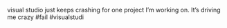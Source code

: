<!--
id: 164669208
link: http://kevinisom.info/post/164669208/visual-studio-just-keeps-crashing-for-one-project
slug: visual-studio-just-keeps-crashing-for-one-project
date: Mon Aug 17 2009 17:46:18 GMT+1200 (NZST)
raw: {"blog_name":"kevinisom","id":164669208,"post_url":"http://kevinisom.info/post/164669208/visual-studio-just-keeps-crashing-for-one-project","slug":"visual-studio-just-keeps-crashing-for-one-project","type":"text","date":"2009-08-17 05:46:18 GMT","timestamp":1250487978,"state":"published","format":"html","reblog_key":"o24AB40F","tags":[],"short_url":"http://tmblr.co/Zw68Yy9qASO","highlighted":[],"feed_item":"http://twitter.com/kev_nz/statuses/3356168822","from_feed_id":"650289","note_count":0,"title":null,"body":"<p>visual studio just keeps crashing for one project I&#8217;m working on. It&#8217;s driving me crazy #fail #visualstudi</p>"}
publish: 2009-08-017
tags: 
title: null
-->


visual studio just keeps crashing for one project I’m working on. It’s
driving me crazy \#fail \#visualstudi


